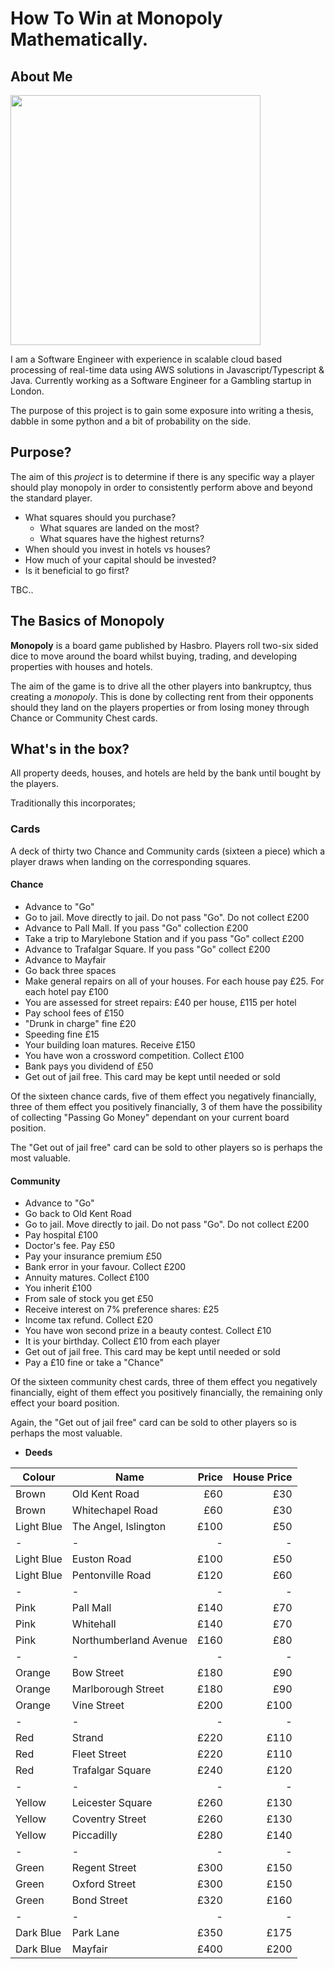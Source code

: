 # __How To Win at Monopoly Mathematically.__
## __About Me__

<img src="https://scontent-lhr3-1.xx.fbcdn.net/v/t1.0-9/44792270_10160905537130099_1105985144218451968_n.jpg?_nc_cat=100&_nc_ht=scontent-lhr3-1.xx&oh=4d3b5f25e396efaff8a395deab0db10f&oe=5D776302" width="400">

I am a Software Engineer with experience in scalable cloud based processing of real-time data using AWS solutions in Javascript/Typescript & Java. Currently working as a Software Engineer for a Gambling startup in London.

The purpose of this project is to gain some exposure into writing a thesis, dabble in some python and a bit of probability on the side.

## __Purpose?__

The aim of this _project_ is to determine if there is any specific way a player should play monopoly in order to consistently perform above and beyond the standard player.
* What squares should you purchase?
    * What squares are landed on the most?
    * What squares have the highest returns?
* When should you invest in hotels vs houses?
* How much of your capital should be invested?
* Is it beneficial to go first?

TBC..

## __The Basics of Monopoly__

__Monopoly__ is a board game published by Hasbro. Players roll two-six sided dice to move around the board whilst buying, trading, and developing properties with houses and hotels.

The aim of the game is to drive all the other players into bankruptcy, thus creating a _monopoly_. This is done by collecting rent from their opponents should they land on the players properties or from losing money through Chance or Community Chest cards.

## __What's in the box?__

All property deeds, houses, and hotels are held by the bank until bought by the players.

Traditionally this incorporates;

### __Cards__
A deck of thirty two Chance and Community cards (sixteen a piece) which a player draws when landing on the corresponding squares.

#### __Chance__
 
 * Advance to "Go"
 * Go to jail. Move directly to jail. Do not pass "Go". Do not collect £200
 * Advance to Pall Mall. If you pass "Go" collection £200
 * Take a trip to Marylebone Station and if you pass "Go" collect £200
 * Advance to Trafalgar Square. If you pass "Go" collect £200
 * Advance to Mayfair
 * Go back three spaces
 * Make general repairs on all of your houses. For each house pay £25. For each hotel pay £100
 * You are assessed for street repairs: £40 per house, £115 per hotel
 * Pay school fees of £150
 * "Drunk in charge" fine £20
 * Speeding fine £15
 * Your building loan matures. Receive £150
 * You have won a crossword competition. Collect £100
 * Bank pays you dividend of £50
 * Get out of jail free. This card may be kept until needed or sold

  Of the sixteen chance cards, five of them effect you negatively financially, three of them effect you positively financially, 3 of them have the possibility of collecting "Passing Go Money" dependant on your current board position.

 The "Get out of jail free" card can be sold to other players so is perhaps the most valuable.

#### __Community__

* Advance to "Go"
* Go back to Old Kent Road
* Go to jail. Move directly to jail. Do not pass "Go". Do not collect £200
* Pay hospital £100
* Doctor's fee. Pay £50
* Pay your insurance premium £50
* Bank error in your favour. Collect £200
* Annuity matures. Collect £100
* You inherit £100
* From sale of stock you get £50
* Receive interest on 7% preference shares: £25
* Income tax refund. Collect £20
* You have won second prize in a beauty contest. Collect £10
* It is your birthday. Collect £10 from each player
* Get out of jail free. This card may be kept until needed or sold
* Pay a £10 fine or take a "Chance"

Of the sixteen community chest cards, three of them effect you negatively financially, eight of them effect you positively financially, the remaining only effect your board position.

Again, the "Get out of jail free" card can be sold to other players so is perhaps the most valuable.

* __Deeds__

| Colour        | Name           | Price | House Price |
| ------------- |-------------| -----:| ---:|
| Brown      | Old Kent Road | £60 |£30|
| Brown      | Whitechapel Road      |   £60 |£30 |
| Light Blue | The Angel, Islington      |    £100 |£50|
|-|-|-|-|
| Light Blue | Euston Road      |    £100 |£50|
| Light Blue | Pentonville Road      |    £120 |£60|
|-|-|-|-|
| Pink | Pall Mall      |    £140 |£70|
| Pink | Whitehall      |    £140 |£70|
| Pink | Northumberland Avenue      |    £160 |£80|
|-|-|-|-|
| Orange | Bow Street      |    £180 |£90|
| Orange | Marlborough Street      |    £180 |£90|
| Orange | Vine Street      |    £200 |£100|
|-|-|-|-|
| Red | Strand     |    £220 |£110|
| Red | Fleet Street      |    £220 |£110|
| Red | Trafalgar Square      |    £240 |£120|
|-|-|-|-|
| Yellow | Leicester Square     |    £260 |£130|
| Yellow |Coventry Street      |    £260 |£130|
| Yellow | Piccadilly     |    £280 |£140|
|-|-|-|-|
| Green | Regent Street     |    £300 |£150|
| Green | Oxford Street      |    £300 |£150|
| Green | Bond Street     |    £320 |£160|
|-|-|-|-|
| Dark Blue | Park Lane      |    £350 |£175|
| Dark Blue | Mayfair     |    £400 |£200|